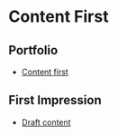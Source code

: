 # Content First

## Portfolio

- [Content first](../index.md)

## First Impression

- [Draft content](../02-first-impression/index.md)
